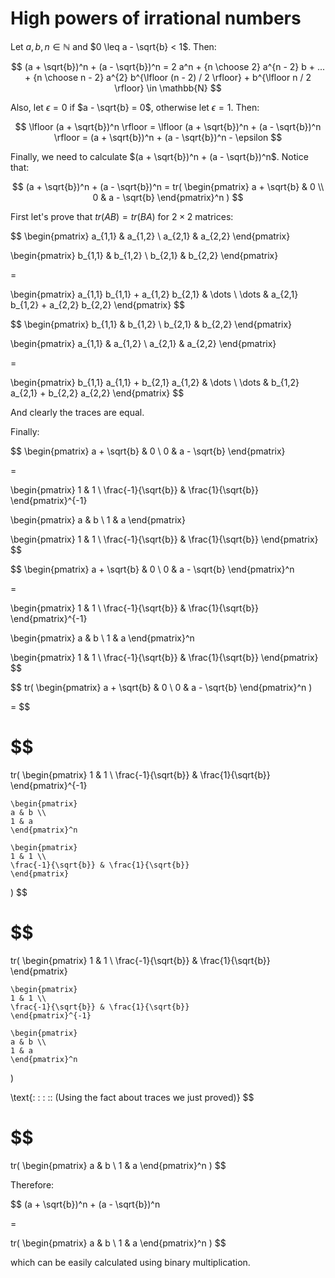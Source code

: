 # High powers of irrational numbers

Let $a, b, n \in \mathbb{N}$ and $0 \leq a - \sqrt{b} < 1$. Then:

$$
(a + \sqrt{b})^n + (a - \sqrt{b})^n = 2 a^n + {n \choose 2} a^{n - 2} b + ... + {n \choose n - 2} a^{2} b^{\lfloor (n - 2) / 2 \rfloor} + b^{\lfloor n / 2 \rfloor} \in \mathbb{N}
$$

Also, let $\epsilon = 0$ if $a - \sqrt{b} = 0$, otherwise let $\epsilon = 1$. Then:

$$
\lfloor (a + \sqrt{b})^n \rfloor = \lfloor (a + \sqrt{b})^n + (a - \sqrt{b})^n \rfloor = (a + \sqrt{b})^n + (a - \sqrt{b})^n - \epsilon
$$

Finally, we need to calculate $(a + \sqrt{b})^n + (a - \sqrt{b})^n$. Notice that:

$$
(a + \sqrt{b})^n + (a - \sqrt{b})^n = tr(
    \begin{pmatrix}
    a + \sqrt{b} & 0 \\
    0 & a - \sqrt{b}
    \end{pmatrix}^n
)
$$

First let's prove that $tr(AB) = tr(BA)$ for $2 \times 2$ matrices:

$$
\begin{pmatrix}
a_{1,1} & a_{1,2} \\
a_{2,1} & a_{2,2}
\end{pmatrix}

\begin{pmatrix}
b_{1,1} & b_{1,2} \\
b_{2,1} & b_{2,2}
\end{pmatrix}

=

\begin{pmatrix}
a_{1,1} b_{1,1} + a_{1,2} b_{2,1} & \dots \\
\dots & a_{2,1} b_{1,2} + a_{2,2} b_{2,2}
\end{pmatrix}
$$

$$
\begin{pmatrix}
b_{1,1} & b_{1,2} \\
b_{2,1} & b_{2,2}
\end{pmatrix}

\begin{pmatrix}
a_{1,1} & a_{1,2} \\
a_{2,1} & a_{2,2}
\end{pmatrix}

=

\begin{pmatrix}
b_{1,1} a_{1,1} + b_{2,1} a_{1,2} & \dots \\
\dots & b_{1,2} a_{2,1} + b_{2,2} a_{2,2}
\end{pmatrix}
$$

And clearly the traces are equal.

Finally:

$$
\begin{pmatrix}
a + \sqrt{b} & 0 \\
0 & a - \sqrt{b}
\end{pmatrix}

=

\begin{pmatrix}
1 & 1 \\
\frac{-1}{\sqrt{b}} & \frac{1}{\sqrt{b}}
\end{pmatrix}^{-1}

\begin{pmatrix}
a & b \\
1 & a
\end{pmatrix}

\begin{pmatrix}
1 & 1 \\
\frac{-1}{\sqrt{b}} & \frac{1}{\sqrt{b}}
\end{pmatrix}
$$

$$
\begin{pmatrix}
a + \sqrt{b} & 0 \\
0 & a - \sqrt{b}
\end{pmatrix}^n

=

\begin{pmatrix}
1 & 1 \\
\frac{-1}{\sqrt{b}} & \frac{1}{\sqrt{b}}
\end{pmatrix}^{-1}

\begin{pmatrix}
a & b \\
1 & a
\end{pmatrix}^n

\begin{pmatrix}
1 & 1 \\
\frac{-1}{\sqrt{b}} & \frac{1}{\sqrt{b}}
\end{pmatrix}
$$

$$
tr(
    \begin{pmatrix}
    a + \sqrt{b} & 0 \\
    0 & a - \sqrt{b}
    \end{pmatrix}^n
)

=
$$

$$
=

tr(
    \begin{pmatrix}
    1 & 1 \\
    \frac{-1}{\sqrt{b}} & \frac{1}{\sqrt{b}}
    \end{pmatrix}^{-1}

    \begin{pmatrix}
    a & b \\
    1 & a
    \end{pmatrix}^n

    \begin{pmatrix}
    1 & 1 \\
    \frac{-1}{\sqrt{b}} & \frac{1}{\sqrt{b}}
    \end{pmatrix}
)
$$

$$
=

tr(
    \begin{pmatrix}
    1 & 1 \\
    \frac{-1}{\sqrt{b}} & \frac{1}{\sqrt{b}}
    \end{pmatrix}

    \begin{pmatrix}
    1 & 1 \\
    \frac{-1}{\sqrt{b}} & \frac{1}{\sqrt{b}}
    \end{pmatrix}^{-1}

    \begin{pmatrix}
    a & b \\
    1 & a
    \end{pmatrix}^n
)

\text{\: \: \: \:\: (Using the fact about traces we just proved)}
$$

$$
=

tr(
    \begin{pmatrix}
    a & b \\
    1 & a
    \end{pmatrix}^n
)
$$


Therefore:

$$
(a + \sqrt{b})^n + (a - \sqrt{b})^n

=

tr(
    \begin{pmatrix}
    a & b \\
    1 & a
    \end{pmatrix}^n
)
$$

which can be easily calculated using binary multiplication.
